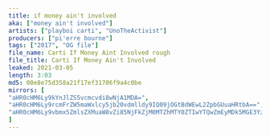 ```yaml
---
title: if money ain't involved
aka: ["money ain't involved"]
artists: ["playboi carti", "UnoTheActivist"]
producers: ["pi'erre bourne"]
tags: ["2017", "OG file"]
file_name: Carti If Money Aint Involved rough
file_title: Carti If Money Ain't Involved
leaked: 2021-03-05
length: 3:03
md5: 00e8e75d358a21f17ef31706f9a4c0be
mirrors: [
"aHR0cHM6Ly9kYnJlZS5vcmcvdi8wNjA1MDA=", 
"aHR0cHM6Ly9rcmFrZW5maWxlcy5jb20vdmlldy9IQ09jOGtBdWEwL2ZpbGUuaHRtbA==", 
"aHR0cHM6Ly9vbmx5ZmlsZXMuaW8vZi85NjFkZjM0MTZhMTY0ZTIwYTQwZmEyMDk5MGE3Yzk1YQ=="
]
---
```


